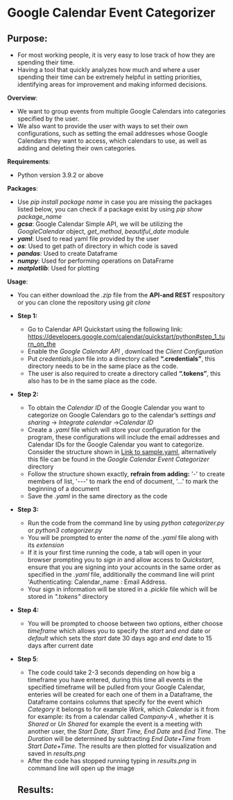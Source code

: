 # Google Calendar Event Categorizer
## Purpose:
- For most working people, it is very easy to lose track of how they are spending their time. 
- Having a tool that quickly analyzes how much and where a user spending their time can be extremely helpful in setting priorities, identifying areas for improvement and making informed decisions. 

**Overview**:
- We want to group events from multiple Google Calendars into categories specified by the user. 
- We also want to provide the user with ways to set their own configurations, such as setting the email addresses whose Google Calendars they want to access, which calendars to use, as well as adding and deleting their own categories.

**Requirements**:
- Python version 3.9.2 or above

**Packages**:
- Use *pip install package name* in case you are missing the packages listed below, you can check if a package exist by using *pip show package_name*
- ***gcsa***: Google Calendar Simple API, we  will be utilizing the *GoogleCalendar* object, *get_method*, *beautiful_date* module
- ***yaml***: Used to read yaml file provided by the user
- ***os***: Used to get path of directory in which code is saved
- ***pandas***: Used to create Dataframe
- ***numpy***: Used for performing operations on DataFrame
- ***matplotlib***: Used for plotting

**Usage**:
- You can either download the *.zip* file from the **API-and REST** respository or you can clone the repository using *git clone*
- **Step 1:**   
  - Go to Calendar API Quickstart using the following link: https://developers.google.com/calendar/quickstart/python#step_1_turn_on_the 
  - Enable the *Google Calendar API* , download the *Client Configuration* 
  - Put *credentials.json* file into a directory called **“.credentials”**, this directory needs to be in the same place as the code.  
  - The user is also required to create a directory called **“.tokens”**, this also has to be in the same place as the code. 

- **Step 2:**
  - To obtain the *Calendar ID* of the Google Calendar you want to categorize on Google Calendars go to the calendar’s *settings and sharing* -> *Integrate calendar*          ->*Calendar ID* 
  - Create a *.yaml* file which will store your configuration for the program, these configurations will include the email addresses and Calendar IDs for the Google Calendar you want to categorize. Consider the structure shown in [Link to sample.yaml](./sample.yaml), alternatively this file can be found in the *Google Calendar Event Categorizer* directory
  - Follow the structure shown exactly, **refrain from adding:** '-' to create members of list, '---' to mark the end of document, '...' to mark the beginning of a document
  - Save the *.yaml* in the same directory as the code

- **Step 3:**
  - Run the code from the command line by using *python categorizer.py* or *python3 categorizer.py*
  - You will be prompted to enter the *name* of the *.yaml* file along with its *extension*
  - If it is your first time running the code, a tab will open in your browser prompting you to *sign in* and allow access to *Quickstart*, ensure that you are signing into your accounts in the same order as specified in the *.yaml* file, additionally the command line will print 'Authenticating: Calendar_name : Email Address.
  - Your sign in information will be stored in a *.pickle* file which will be stored in *".tokens"* directory 

- **Step 4:**
  - You will be prompted to choose between two options, either choose *timeframe* which allows you to specify the *start* and *end* date or *default* which sets the *start* date 30 days ago and *end* date to 15 days after current date
 
- **Step 5**:
  - The code could take 2-3 seconds depending on how big a timeframe you have entered, during this time all events in the specified timeframe will be pulled from your Google Calendar, enteries will be created for each one of them in a Dataframe, the Dataframe contains columns that specify for the event which *Category* it belongs to for example *Work*, which *Calendar* is it from for example: its from a calendar called *Company-A* , whether it is *Shared* or *Un Shared* for example the event is a meeting with another user, the *Start Date, Start Time, End Date* and *End Time*. The *Duration* will be determined by subtracting *End Date+Time* from *Start Date+Time*. The results are then plotted for visualization and saved in *results.png*
  - After the code has stopped running typing in *results.png* in command line will open up the image
  
  **Results:**
  - 
    

       
  
